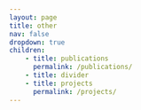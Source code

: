 ```yaml
---
layout: page
title: other
nav: false
dropdown: true
children: 
    - title: publications
      permalink: /publications/
    - title: divider
    - title: projects
      permalink: /projects/
---
```

